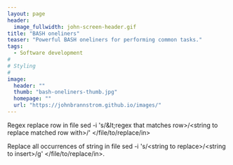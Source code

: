 ```yaml
---
layout: page
header:
  image_fullwidth: john-screen-header.gif
title: "BASH oneliners"
teaser: "Powerful BASH oneliners for performing common tasks."
tags:
  - Software development
#
# Styling
#
image:
  header: ""
  thumb: "bash-oneliners-thumb.jpg"
  homepage: ""
  url: "https://johnbrannstrom.github.io/images/"
---
```


Regex replace row in file
sed -i 's/\&lt;regex that matches row&gt;/&lt;string to replace matched row with&gt;/' &lt;/file/to/replace/in&gt;

Replace all occurrences of string in file
sed -i 's/&lt;string to replace&gt;/&lt;string to insert&gt;/g' &lt;/file/to/replace/in&gt;.
